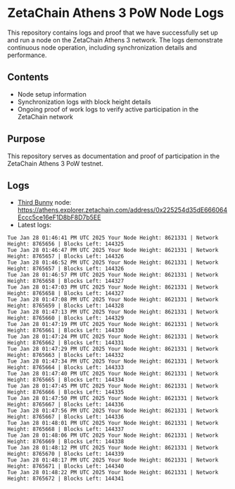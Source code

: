 # ZetaChain Athens 3 PoW Node Logs
This repository contains logs and proof that we have successfully set up and run a node on the ZetaChain Athens 3 network. The logs demonstrate continuous node operation, including synchronization details and performance.

## Contents
- Node setup information
- Synchronization logs with block height details
- Ongoing proof of work logs to verify active participation in the ZetaChain network

## Purpose
This repository serves as documentation and proof of participation in the ZetaChain Athens 3 PoW testnet.

## Logs

- [Third Bunny](https://thirdbunny.xyz/) node: https://athens.explorer.zetachain.com/address/0x225254d35dE666064Eccc5ce16eF1D8bF8D7b5EE
- Latest logs:
```
Tue Jan 28 01:46:41 PM UTC 2025 Your Node Height: 8621331 | Network Height: 8765656 | Blocks Left: 144325
Tue Jan 28 01:46:47 PM UTC 2025 Your Node Height: 8621331 | Network Height: 8765657 | Blocks Left: 144326
Tue Jan 28 01:46:52 PM UTC 2025 Your Node Height: 8621331 | Network Height: 8765657 | Blocks Left: 144326
Tue Jan 28 01:46:57 PM UTC 2025 Your Node Height: 8621331 | Network Height: 8765658 | Blocks Left: 144327
Tue Jan 28 01:47:03 PM UTC 2025 Your Node Height: 8621331 | Network Height: 8765658 | Blocks Left: 144327
Tue Jan 28 01:47:08 PM UTC 2025 Your Node Height: 8621331 | Network Height: 8765659 | Blocks Left: 144328
Tue Jan 28 01:47:13 PM UTC 2025 Your Node Height: 8621331 | Network Height: 8765660 | Blocks Left: 144329
Tue Jan 28 01:47:19 PM UTC 2025 Your Node Height: 8621331 | Network Height: 8765661 | Blocks Left: 144330
Tue Jan 28 01:47:24 PM UTC 2025 Your Node Height: 8621331 | Network Height: 8765662 | Blocks Left: 144331
Tue Jan 28 01:47:29 PM UTC 2025 Your Node Height: 8621331 | Network Height: 8765663 | Blocks Left: 144332
Tue Jan 28 01:47:34 PM UTC 2025 Your Node Height: 8621331 | Network Height: 8765664 | Blocks Left: 144333
Tue Jan 28 01:47:40 PM UTC 2025 Your Node Height: 8621331 | Network Height: 8765665 | Blocks Left: 144334
Tue Jan 28 01:47:45 PM UTC 2025 Your Node Height: 8621331 | Network Height: 8765666 | Blocks Left: 144335
Tue Jan 28 01:47:50 PM UTC 2025 Your Node Height: 8621331 | Network Height: 8765667 | Blocks Left: 144336
Tue Jan 28 01:47:56 PM UTC 2025 Your Node Height: 8621331 | Network Height: 8765667 | Blocks Left: 144336
Tue Jan 28 01:48:01 PM UTC 2025 Your Node Height: 8621331 | Network Height: 8765668 | Blocks Left: 144337
Tue Jan 28 01:48:06 PM UTC 2025 Your Node Height: 8621331 | Network Height: 8765669 | Blocks Left: 144338
Tue Jan 28 01:48:12 PM UTC 2025 Your Node Height: 8621331 | Network Height: 8765670 | Blocks Left: 144339
Tue Jan 28 01:48:17 PM UTC 2025 Your Node Height: 8621331 | Network Height: 8765671 | Blocks Left: 144340
Tue Jan 28 01:48:22 PM UTC 2025 Your Node Height: 8621331 | Network Height: 8765672 | Blocks Left: 144341
```
